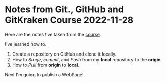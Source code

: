 # Notes from Git., GitHub and GitKraken Course 2022-11-28

Here are the notes !'ve taken from the [course](https://srse-git-github-zero2hero.netlify.app/).

I've learned how to.

1. Create a repository on GitHub and clone it locally.
2. How to _Stage_, _commit_, and _Push_ from my **local** repository to the **origin**.
3. How to _Pull_ from **origin** to **local**.


Next I'm going to publish a WebPage!
